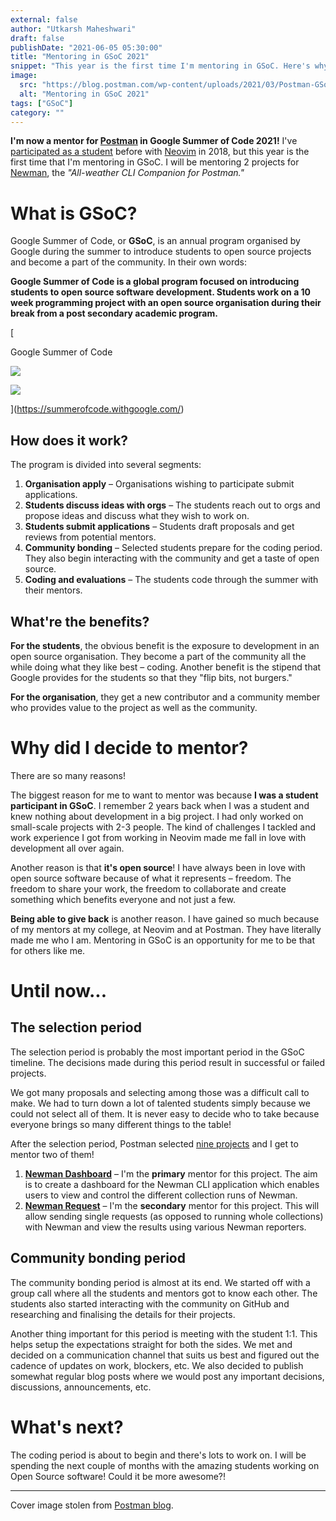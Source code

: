 ```yaml
---
external: false
author: "Utkarsh Maheshwari"
draft: false
publishDate: "2021-06-05 05:30:00"
title: "Mentoring in GSoC 2021"
snippet: "This year is the first time I'm mentoring in GSoC. Here's why I decided to mentor, the progress until now and what's up next."
image:
  src: "https://blog.postman.com/wp-content/uploads/2021/03/Postman-GSoC-2021.png"
  alt: "Mentoring in GSoC 2021"
tags: ["GSoC"]
category: ""
---
```



**I'm now a mentor for [Postman](https://summerofcode.withgoogle.com/organizations/5554758561038336) in Google Summer of Code 2021!** I've [participated as a student](https://summerofcode.withgoogle.com/archive/2018/projects/5425846814769152/) before with [Neovim](https://neovim.io/) in 2018, but this year is the first time that I'm mentoring in GSoC. I will be mentoring 2 projects for [Newman](https://github.com/postmanlabs/newman), the _"All-weather CLI Companion for Postman."_

What is GSoC?
=============

Google Summer of Code, or **GSoC**, is an annual program organised by Google during the summer to introduce students to open source projects and become a part of the community. In their own words:

**Google Summer of Code is a global program focused on introducing students to open source software development. Students work on a 10 week programming project with an open source organisation during their break from a post secondary academic program.**

[

Google Summer of Code

![](https://summerofcode.withgoogle.com/static/favicon/apple-touch-icon-152x152.png)

![](https://summerofcode.withgoogle.com/static/img/og-image.png)

](https://summerofcode.withgoogle.com/)

How does it work?
-----------------

The program is divided into several segments:

1.  **Organisation apply** – Organisations wishing to participate submit applications.
2.  **Students discuss ideas with orgs** – The students reach out to orgs and propose ideas and discuss what they wish to work on.
3.  **Students submit applications** – Students draft proposals and get reviews from potential mentors.
4.  **Community bonding** – Selected students prepare for the coding period. They also begin interacting with the community and get a taste of open source.
5.  **Coding and evaluations** – The students code through the summer with their mentors.

What're the benefits?
---------------------

**For the students**, the obvious benefit is the exposure to development in an open source organisation. They become a part of the community all the while doing what they like best – coding. Another benefit is the stipend that Google provides for the students so that they "flip bits, not burgers."

**For the organisation**, they get a new contributor and a community member who provides value to the project as well as the community.

Why did I decide to mentor?
===========================

There are so many reasons!

The biggest reason for me to want to mentor was because **I was a student participant in GSoC**. I remember 2 years back when I was a student and knew nothing about development in a big project. I had only worked on small-scale projects with 2-3 people. The kind of challenges I tackled and work experience I got from working in Neovim made me fall in love with development all over again.

Another reason is that **it's open source**! I have always been in love with open source software because of what it represents – freedom. The freedom to share your work, the freedom to collaborate and create something which benefits everyone and not just a few.

**Being able to give back** is another reason. I have gained so much because of my mentors at my college, at Neovim and at Postman. They have literally made me who I am. Mentoring in GSoC is an opportunity for me to be that for others like me.

Until now...
============

The selection period
--------------------

The selection period is probably the most important period in the GSoC timeline. The decisions made during this period result in successful or failed projects.

We got many proposals and selecting among those was a difficult call to make. We had to turn down a lot of talented students simply because we could not select all of them. It is never easy to decide who to take because everyone brings so many different things to the table!

After the selection period, Postman selected [nine projects](https://summerofcode.withgoogle.com/organizations/5554758561038336/#projects) and I get to mentor two of them!

1.  **[Newman Dashboard](https://summerofcode.withgoogle.com/projects/#5547391014404096)** – I'm the **primary** mentor for this project. The aim is to create a dashboard for the Newman CLI application which enables users to view and control the different collection runs of Newman.
2.  **[Newman Request](https://summerofcode.withgoogle.com/projects/#6050926386741248)** – I'm the **secondary** mentor for this project. This will allow sending single requests (as opposed to running whole collections) with Newman and view the results using various Newman reporters.

Community bonding period
------------------------

The community bonding period is almost at its end. We started off with a group call where all the students and mentors got to know each other. The students also started interacting with the community on GitHub and researching and finalising the details for their projects.

Another thing important for this period is meeting with the student 1:1. This helps setup the expectations straight for both the sides. We met and decided on a communication channel that suits us best and figured out the cadence of updates on work, blockers, etc. We also decided to publish somewhat regular blog posts where we would post any important decisions, discussions, announcements, etc.

What's next?
============

The coding period is about to begin and there's lots to work on. I will be spending the next couple of months with the amazing students working on Open Source software! Could it be more awesome?!

* * *

Cover image stolen from [Postman blog](https://blog.postman.com/postman-at-google-summer-of-code-2021/).
